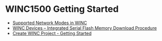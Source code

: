 # WINC1500 Getting Started

-   [Supported Network Modes in WINC](GUID-74562C24-BC96-4BBA-8346-836D98E39F8C.md)
-   [WINC Devices – Integrated Serial Flash Memory Download Procedure](GUID-AE48AE71-0F91-444B-8AC3-C5C1939A37FB.md)
-   [Create WINC Project - Getting Started](GUID-8C38797E-1BBB-4ACF-A496-EEC03A6075AC.md)

